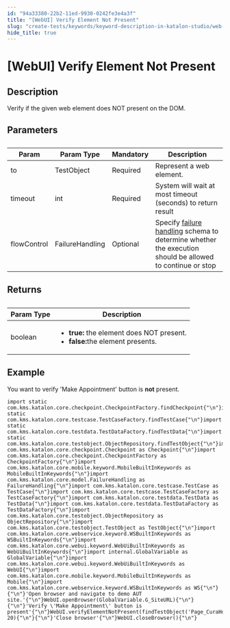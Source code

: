 ```yaml
---
id: "94a33380-22b2-11ed-9930-0242fe3e4a3f"
title: "[WebUI] Verify Element Not Present"
slug: "create-tests/keywords/keyword-description-in-katalon-studio/web-ui-keywords/webui-verify-element-not-present"
hide_title: true
---
```


# <a id="id_0" class="anchor_top_offset"/><a id="ariaid-title1" class="anchor_top_offset"/>[WebUI] Verify Element Not Present


## <a id="id_0__id_1" class="anchor_top_offset"/>Description

              
<p xmlns="http://www.w3.org/1999/xhtml" className="p">Verify if the given web element does NOT present on the DOM.</p> 
      

## <a id="id_0__id_2" class="anchor_top_offset"/>Parameters

              
<table xmlns="http://www.w3.org/1999/xhtml" className="table anchor_top_offset" id="id_0__4224aa11-90f5-4861-94ac-91ae41b3e202"><caption /><thead className="thead"><tr className><th className="entry anchor_top_offset" id="id_0__4224aa11-90f5-4861-94ac-91ae41b3e202__entry__1">Param</th><th className="entry anchor_top_offset" id="id_0__4224aa11-90f5-4861-94ac-91ae41b3e202__entry__2">Param Type</th><th className="entry anchor_top_offset" id="id_0__4224aa11-90f5-4861-94ac-91ae41b3e202__entry__3">Mandatory</th><th className="entry anchor_top_offset" id="id_0__4224aa11-90f5-4861-94ac-91ae41b3e202__entry__4">Description</th></tr></thead><tbody className="tbody"><tr className><td className="entry" headers="id_0__4224aa11-90f5-4861-94ac-91ae41b3e202__entry__1 id_0__4224aa11-90f5-4861-94ac-91ae41b3e202__entry__2 id_0__4224aa11-90f5-4861-94ac-91ae41b3e202__entry__3 id_0__4224aa11-90f5-4861-94ac-91ae41b3e202__entry__4 ">to</td><td className="entry" headers="id_0__4224aa11-90f5-4861-94ac-91ae41b3e202__entry__1 id_0__4224aa11-90f5-4861-94ac-91ae41b3e202__entry__2 id_0__4224aa11-90f5-4861-94ac-91ae41b3e202__entry__3 id_0__4224aa11-90f5-4861-94ac-91ae41b3e202__entry__4 ">TestObject</td><td className="entry" headers="id_0__4224aa11-90f5-4861-94ac-91ae41b3e202__entry__1 id_0__4224aa11-90f5-4861-94ac-91ae41b3e202__entry__2 id_0__4224aa11-90f5-4861-94ac-91ae41b3e202__entry__3 id_0__4224aa11-90f5-4861-94ac-91ae41b3e202__entry__4 ">Required</td><td className="entry" headers="id_0__4224aa11-90f5-4861-94ac-91ae41b3e202__entry__1 id_0__4224aa11-90f5-4861-94ac-91ae41b3e202__entry__2 id_0__4224aa11-90f5-4861-94ac-91ae41b3e202__entry__3 id_0__4224aa11-90f5-4861-94ac-91ae41b3e202__entry__4 ">Represent a web element.</td></tr><tr className><td className="entry" headers="id_0__4224aa11-90f5-4861-94ac-91ae41b3e202__entry__1 id_0__4224aa11-90f5-4861-94ac-91ae41b3e202__entry__2 id_0__4224aa11-90f5-4861-94ac-91ae41b3e202__entry__3 id_0__4224aa11-90f5-4861-94ac-91ae41b3e202__entry__4 ">timeout</td><td className="entry" headers="id_0__4224aa11-90f5-4861-94ac-91ae41b3e202__entry__1 id_0__4224aa11-90f5-4861-94ac-91ae41b3e202__entry__2 id_0__4224aa11-90f5-4861-94ac-91ae41b3e202__entry__3 id_0__4224aa11-90f5-4861-94ac-91ae41b3e202__entry__4 ">int</td><td className="entry" headers="id_0__4224aa11-90f5-4861-94ac-91ae41b3e202__entry__1 id_0__4224aa11-90f5-4861-94ac-91ae41b3e202__entry__2 id_0__4224aa11-90f5-4861-94ac-91ae41b3e202__entry__3 id_0__4224aa11-90f5-4861-94ac-91ae41b3e202__entry__4 ">Required</td><td className="entry" headers="id_0__4224aa11-90f5-4861-94ac-91ae41b3e202__entry__1 id_0__4224aa11-90f5-4861-94ac-91ae41b3e202__entry__2 id_0__4224aa11-90f5-4861-94ac-91ae41b3e202__entry__3 id_0__4224aa11-90f5-4861-94ac-91ae41b3e202__entry__4 ">System will wait at most timeout (seconds) to return         result</td></tr><tr className><td className="entry" headers="id_0__4224aa11-90f5-4861-94ac-91ae41b3e202__entry__1 id_0__4224aa11-90f5-4861-94ac-91ae41b3e202__entry__2 id_0__4224aa11-90f5-4861-94ac-91ae41b3e202__entry__3 id_0__4224aa11-90f5-4861-94ac-91ae41b3e202__entry__4 ">flowControl</td><td className="entry" headers="id_0__4224aa11-90f5-4861-94ac-91ae41b3e202__entry__1 id_0__4224aa11-90f5-4861-94ac-91ae41b3e202__entry__2 id_0__4224aa11-90f5-4861-94ac-91ae41b3e202__entry__3 id_0__4224aa11-90f5-4861-94ac-91ae41b3e202__entry__4 ">FailureHandling</td><td className="entry" headers="id_0__4224aa11-90f5-4861-94ac-91ae41b3e202__entry__1 id_0__4224aa11-90f5-4861-94ac-91ae41b3e202__entry__2 id_0__4224aa11-90f5-4861-94ac-91ae41b3e202__entry__3 id_0__4224aa11-90f5-4861-94ac-91ae41b3e202__entry__4 ">Optional</td><td className="entry" headers="id_0__4224aa11-90f5-4861-94ac-91ae41b3e202__entry__1 id_0__4224aa11-90f5-4861-94ac-91ae41b3e202__entry__2 id_0__4224aa11-90f5-4861-94ac-91ae41b3e202__entry__3 id_0__4224aa11-90f5-4861-94ac-91ae41b3e202__entry__4 ">Specify <a className="xref" href="/docs/maintain/configure-failure-handling-settings-in-katalon-studio">failure handling</a> schema to         determine whether the execution should be allowed to continue or         stop</td></tr></tbody></table> 
      

## <a id="id_0__id_3" class="anchor_top_offset"/>Returns

              
<table xmlns="http://www.w3.org/1999/xhtml" className="table anchor_top_offset" id="id_0__c6138822-8806-4992-93ab-b724a1f23f7c"><caption /><thead className="thead"><tr className><th className="entry anchor_top_offset" id="id_0__c6138822-8806-4992-93ab-b724a1f23f7c__entry__1">Param Type</th><th className="entry anchor_top_offset" id="id_0__c6138822-8806-4992-93ab-b724a1f23f7c__entry__2">Description</th></tr></thead><tbody className="tbody"><tr className><td className="entry" headers="id_0__c6138822-8806-4992-93ab-b724a1f23f7c__entry__1 id_0__c6138822-8806-4992-93ab-b724a1f23f7c__entry__2 ">boolean</td><td className="entry" headers="id_0__c6138822-8806-4992-93ab-b724a1f23f7c__entry__1 id_0__c6138822-8806-4992-93ab-b724a1f23f7c__entry__2 ">         <ul className="ul"><li className="li">             <strong className="ph b">true:</strong> the element does NOT present.</li><li className="li">             <strong className="ph b">false:</strong>the element presents.</li></ul>       </td></tr></tbody></table> 
      

## <a id="id_0__id_4" class="anchor_top_offset"/>Example

              
<p xmlns="http://www.w3.org/1999/xhtml" className="p">You want to verify 'Make Appointment' button   is <strong className="ph b">not</strong> present.</p> 
              
<pre xmlns="http://www.w3.org/1999/xhtml" className="pre codeblock"><code>import static com.kms.katalon.core.checkpoint.CheckpointFactory.findCheckpoint{"\n"}import static com.kms.katalon.core.testcase.TestCaseFactory.findTestCase{"\n"}import static com.kms.katalon.core.testdata.TestDataFactory.findTestData{"\n"}import static com.kms.katalon.core.testobject.ObjectRepository.findTestObject{"\n"}import com.kms.katalon.core.checkpoint.Checkpoint as Checkpoint{"\n"}import com.kms.katalon.core.checkpoint.CheckpointFactory as CheckpointFactory{"\n"}import com.kms.katalon.core.mobile.keyword.MobileBuiltInKeywords as MobileBuiltInKeywords{"\n"}import com.kms.katalon.core.model.FailureHandling as FailureHandling{"\n"}import com.kms.katalon.core.testcase.TestCase as TestCase{"\n"}import com.kms.katalon.core.testcase.TestCaseFactory as TestCaseFactory{"\n"}import com.kms.katalon.core.testdata.TestData as TestData{"\n"}import com.kms.katalon.core.testdata.TestDataFactory as TestDataFactory{"\n"}import com.kms.katalon.core.testobject.ObjectRepository as ObjectRepository{"\n"}import com.kms.katalon.core.testobject.TestObject as TestObject{"\n"}import com.kms.katalon.core.webservice.keyword.WSBuiltInKeywords as WSBuiltInKeywords{"\n"}import com.kms.katalon.core.webui.keyword.WebUiBuiltInKeywords as WebUiBuiltInKeywords{"\n"}import internal.GlobalVariable as GlobalVariable{"\n"}import com.kms.katalon.core.webui.keyword.WebUiBuiltInKeywords as WebUI{"\n"}import com.kms.katalon.core.mobile.keyword.MobileBuiltInKeywords as Mobile{"\n"}import com.kms.katalon.core.webservice.keyword.WSBuiltInKeywords as WS{"\n"}{"\n"}'Open browser and navigate to demo AUT site.'{"\n"}WebUI.openBrowser(GlobalVariable.G_SiteURL){"\n"}{"\n"}'Verify \'Make Appointment\' button is present'{"\n"}WebUI.verifyElementNotPresent(findTestObject('Page_CuraHomepage/btn_MakeAppointment'), 20){"\n"}{"\n"}'Close browser'{"\n"}WebUI.closeBrowser(){"\n"}</code></pre> 
            
